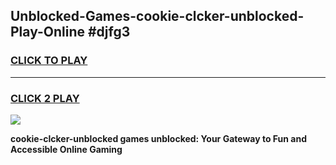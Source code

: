
## Unblocked-Games-cookie-clcker-unblocked-Play-Online #djfg3
<h3>
<a href="https://news.freeplayer.one?title=cookie-clcker-unblocked&ref=3">CLICK TO PLAY</a></h3>
<hr>

<h3>
<a href="https://news.freeplayer.one?title=cookie-clcker-unblocked&ref=3">CLICK 2 PLAY</a>
  
</h3>

<a href="https://news.freeplayer.one?title=cookie-clcker-unblocked&ref=3"><img src="https://clearcache.store/games.png"></a>


**cookie-clcker-unblocked games unblocked: Your Gateway to Fun and Accessible Online Gaming**
